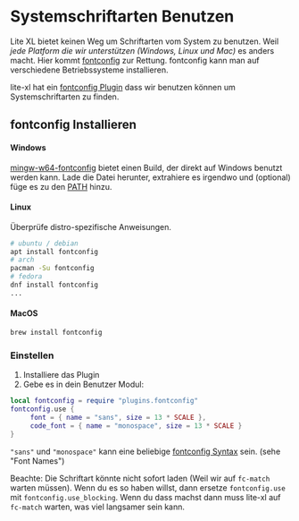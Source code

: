 # Systemschriftarten Benutzen

Lite XL bietet keinen Weg um Schriftarten vom System zu benutzen.
Weil _jede Platform die wir unterstützen (Windows, Linux und Mac)_ es anders macht.
Hier kommt [fontconfig][1] zur Rettung. fontconfig kann man auf verschiedene Betriebssysteme installieren.

lite-xl hat ein [fontconfig Plugin][2] dass wir benutzen können um Systemschriftarten zu finden.

## fontconfig Installieren
#### Windows
[mingw-w64-fontconfig][3] bietet einen Build, der direkt auf Windows benutzt werden kann.
Lade die Datei herunter, extrahiere es irgendwo und (optional) füge es zu den [PATH][4] hinzu.

#### Linux
Überprüfe distro-spezifische Anweisungen.

```sh
# ubuntu / debian
apt install fontconfig
# arch
pacman -Su fontconfig
# fedora
dnf install fontconfig
...
```

#### MacOS

```sh
brew install fontconfig
```

### Einstellen

1. Installiere das Plugin
2. Gebe es in dein Benutzer Modul:

```lua
local fontconfig = require "plugins.fontconfig"
fontconfig.use {
	 font = { name = "sans", size = 13 * SCALE },
	 code_font = { name = "monospace", size = 13 * SCALE }
}
```

`"sans"` und `"monospace"` kann eine beliebige [fontconfig Syntax][4] sein. (sehe "Font Names")


Beachte: Die Schriftart könnte nicht sofort laden (Weil wir auf `fc-match` warten müssen).
Wenn du es so haben willst, dann ersetze `fontconfig.use` mit `fontconfig.use_blocking`. Wenn du dass machst dann
muss lite-xl auf `fc-match` warten, was viel langsamer sein kann.


[1]: https://www.freedesktop.org/wiki/Software/fontconfig/
[2]: https://github.com/lite-xl/lite-xl-plugins/blob/master/plugins/fontconfig.lua
[3]: https://github.com/takase1121/mingw-w64-fontconfig
[4]: https://michster.de/wie-setze-ich-die-path-umgebungsvariablen-unter-windows-10/
[5]: https://www.freedesktop.org/software/fontconfig/fontconfig-user.html
